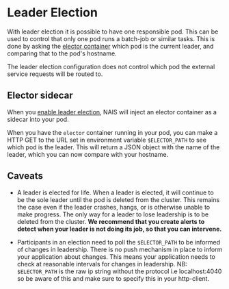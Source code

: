 # Leader Election

With leader election it is possible to have one responsible pod.
This can be used to control that only one pod runs a batch-job or similar tasks.
This is done by asking the [elector container](https://github.com/nais/elector) which pod is the current leader, and comparing that to the pod's hostname.

The leader election configuration does not control which pod the external service requests will be routed to.

## Elector sidecar
When you [enable leader election](../how-to-guides/leader-election.md), NAIS will inject an elector container as a sidecar into your pod.

When you have the `elector` container running in your pod,
you can make a HTTP GET to the URL set in environment variable `$ELECTOR_PATH` to see which pod is the leader.
This will return a JSON object with the name of the leader,
which you can now compare with your hostname.

## Caveats

* A leader is elected for life. 
  When a leader is elected, it will continue to be the sole leader until the pod is deleted from the cluster.
  This remains the case even if the leader crashes, hangs, or is otherwise unable to make progress.
  The only way for a leader to lose leadership is to be deleted from the cluster.
  **We recommend that you create alerts to detect when your leader is not doing its job, so that you can intervene.**

* Participants in an election need to poll the `$ELECTOR_PATH` to be informed of changes in leadership.
  There is no push mechanism in place to inform your application about changes.
  This means your application needs to check at reasonable intervals for changes in leadership.
  NB: `$ELECTOR_PATH` is the raw ip string without the protocol i.e localhost:4040 so be aware
  of this and make sure to specify this in your http-client.
